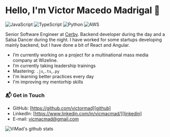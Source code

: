 # Hello, I'm Victor Macedo Madrigal 👋

![JavaScript](https://img.shields.io/badge/JavaScript-7-yellow)
![TypeScript](https://img.shields.io/badge/TypeScript-6-lightgrey)
![Python](https://img.shields.io/badge/Python-8-blue)
![AWS](https://img.shields.io/badge/AWS-7-blueviolet)


Senior Software Engineer at [Cerby](https://www.cerby.com/). Backend developer during the day and a Salsa Dancer during the night. I have worked for some startups developing mainly backend, but I have done a bit of React and Angular.

- I’m currently working on a project for a multinational mass media company at Wizeline.
- I’m currently taking leadership trainings 
- Mastering: `.js`,`.ts`,`.py`
- I'm learning better practices every day 
- I'm improving my mentorhip skills

### 📬 Get in Touch

- GitHub: [https://github.com/victormad][github]
- LinkedIn: [https://www.linkedin.com/in/vicmacmad/][linkedin]
- E-mail: vicmacmad@gmail.com

![ViMad's github stats](https://github-readme-stats.vercel.app/api?username=victormad&show_icons=true&hide_border=true)

[github]: https://github.com/victormad
[linkedin]: https://www.linkedin.com/in/vicmacmad/
